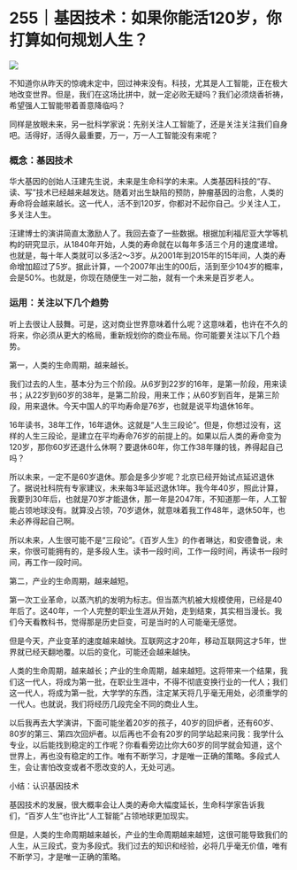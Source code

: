 # 255｜基因技术：如果你能活120岁，你打算如何规划人生？

![](../img/80d89bbd3da4988d0dcc036c0caa2de0.jpg)

不知道你从昨天的惊魂未定中，回过神来没有。科技，尤其是人工智能，正在极大地改变世界。但是，我们在这场比拼中，就一定必败无疑吗？我们必须烧香祈祷，希望强人工智能带着善意降临吗？

同样是放眼未来，另一批科学家说：先别关注人工智能了，还是关注关注我们自身吧。活得好，活得久最重要，万一，万一人工智能没有来呢？

### 概念：基因技术

华大基因的创始人汪建先生说，未来是生命科学的未来。人类基因科技的“存、读、写”技术已经越来越发达。随着对出生缺陷的预防，肿瘤基因的治愈，人类的寿命将会越来越长。这一代人，活不到120岁，你都对不起你自己。少关注人工，多关注人生。

汪建博士的演讲简直太激励人了。我回去查了一些数据。根据加利福尼亚大学等机构的研究显示，从1840年开始，人类的寿命就在以每年多活三个月的速度递增。也就是，每十年人类就可以多活2～3岁。从2001年到2015年的15年间，人类的寿命增加超过了5岁。据此计算，一个2007年出生的00后，活到至少104岁的概率，会是50%。也就是，你现在随便生一对二胎，就有一个未来是百岁老人。

### 运用：关注以下几个趋势

听上去很让人鼓舞。可是，这对商业世界意味着什么呢？这意味着，也许在不久的将来，你必须从更大的格局，重新规划你的商业布局。你可能要关注以下几个趋势。

第一，人类的生命周期，越来越长。

我们过去的人生，基本分为三个阶段。从6岁到22岁的16年，是第一阶段，用来读书；从22岁到60岁的38年，是第二阶段，用来工作；从60岁到百年，是第三阶段，用来退休。今天中国人的平均寿命是76岁，也就是说平均退休16年。

16年读书，38年工作，16年退休。这就是“人生三段论”。但是，你想过没有，这样的人生三段论，是建立在平均寿命76岁的前提上的。如果以后人类的寿命变为120岁，那你60岁还退什么休啊？要退休60年，你工作38年赚的钱，养得起自己吗？

所以未来，一定不是60岁退休。那会是多少岁呢？北京已经开始试点延迟退休了。据说社科院有专家建议，未来每3年延迟退休1年。我今年40岁，照此计算，我要到30年后，也就是70岁才能退休，那一年是2047年，不知道那一年，人工智能占领地球没有。就算没占领，70岁退休，就意味着我工作48年，退休50年，也未必养得起自己啊。

所以未来，人生很可能不是“三段论”。《百岁人生》的作者琳达，和安德鲁说，未来，你很可能拥有的，是多段人生。读书一段时间，工作一段时间，再读书一段时间，再工作一段时间。

第二，产业的生命周期，越来越短。

第一次工业革命，以蒸汽机的发明为标志。但当蒸汽机被大规模使用，已经是40年后了。这40年，一个人完整的职业生涯从开始，走到结束，其实相当漫长。我们今天看教科书，觉得那是历史巨变，可是当时的人可能毫无感觉。

但是今天，产业变革的速度越来越快。互联网这才20年，移动互联网这才5年，世界就已经天翻地覆。以后的变化，可能还会越来越快。

人类的生命周期，越来越长；产业的生命周期，越来越短。这将带来一个结果，我们这一代人，将成为第一批，在职业生涯中，不得不彻底变换行业的一代人；我们这一代人，将成为第一批，大学学的东西，注定某天将几乎毫无用处，必须重学的一代人。也就说，我们将经历几段完全不同的商业人生。

以后我再去大学演讲，下面可能坐着20岁的孩子，40岁的回炉者，还有60岁、80岁的第三、第四次回炉者。以后再也不会有20岁的同学站起来问我：我学什么专业，以后能找到稳定的工作呢？你看看旁边比你大60岁的同学就会知道，这个世界上，再也没有稳定的工作。唯有不断学习，才是唯一正确的策略。多段式人生，会让害怕改变或者不愿改变的人，无处可逃。

小结：认识基因技术

基因技术的发展，很大概率会让人类的寿命大幅度延长，生命科学家告诉我们，“百岁人生”也许比“人工智能”占领地球更加现实。

但是，人类的生命周期越来越长，产业的生命周期越来越短，这很可能导致我们的人生，从三段式，变为多段式。我们过去的知识和经验，必将几乎毫无价值，唯有不断学习，才是唯一正确的策略。